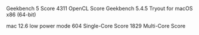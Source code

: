 Geekbench 5 Score
4311
OpenCL Score
Geekbench 5.4.5 Tryout for macOS x86 (64-bit)


mac 12.6 low power mode
604
Single-Core Score
1829
Multi-Core Score


    